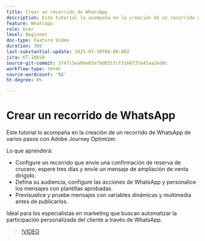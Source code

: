 ```yaml
---
title: Crear un recorrido de WhatsApp
description: Este tutorial lo acompaña en la creación de un recorrido de WhatsApp de varios pasos con Adobe Journey Optimizer.
feature: Whatsapp
role: User
level: Beginner
doc-type: Feature Video
duration: 309
last-substantial-update: 2025-07-30T00:00:00Z
jira: KT-18659
source-git-commit: 3f47c5ea06e03a79d031fcf3160735a41aa2ed9c
workflow-type: tm+mt
source-wordcount: '92'
ht-degree: 0%

---
```



# Crear un recorrido de WhatsApp

Este tutorial lo acompaña en la creación de un recorrido de WhatsApp de varios pasos con Adobe Journey Optimizer.

Lo que aprenderá:

* Configure un recorrido que envíe una confirmación de reserva de crucero, espere tres días y envíe un mensaje de ampliación de venta dirigido.
* Defina su audiencia, configure las acciones de WhatsApp y personalice los mensajes con plantillas aprobadas.
* Previsualice y pruebe mensajes con variables dinámicas y multimedia antes de publicarlos.

Ideal para los especialistas en marketing que buscan automatizar la participación personalizada del cliente a través de WhatsApp.

>[!VIDEO](https://video.tv.adobe.com/v/3470282/?learn=on&enablevpops)
